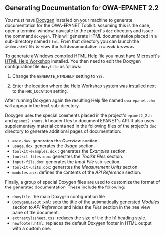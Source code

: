 ﻿

## Generating Documentation for OWA-EPANET 2.2

You must have [Doxygen](http://www.doxygen.nl)  installed on your machine to generate documentation for the OWA-EPANET Toolkit. Assuming this is the case, open a terminal window, navigate to the project's `doc` directory and issue the command `doxygen`. This will generate HTML documentation placed in a sub-directory named `html`.  From that directory you can launch the `index.html` file to view the full documentation in a web browser.

To generate a Windows compiled HTML Help file you must have [Microsoft's HTML Help Workshop](https://www.microsoft.com/en-us/download/details.aspx?id=21138) installed. You  then need to edit the Doxygen configuration file `doxyfile` as follows:

1. Change the `GENERATE_HTMLHELP` setting to `YES`.

2. Enter the location where the Help Workshop system was installed next to the
   `HHC_LOCATION` setting.

After running Doxygen again the resulting Help file named `owa-epanet.chm` will appear in the `html` sub-directory.

Doxygen uses the special comments placed in the project's `epanet2_2.h` and  `epanet2_enums.h` header files to document EPANET's API. It also uses supplementary material contained in the following files of the project's `doc` directory to generate additional pages of documentation:

- `main.dox`:  generates the *Overview* section.
- `usage.dox`: generates the *Usage* section.
- `toolkit-examples.dox` : generates the *Examples* section.
- `toolkit-files.dox`: generates the *Toolkit Files* section.
- `input-file.dox`: generates the *Input File* sub-section.
- `toolkit-units.dox`:  generates the *Measurement Units* section.
- `modules.dox`: defines the contents of the *API Reference* section.
             
Finally, a group of special Doxygen files are used to customize the format of the generated documentation. These include the following:
- `doxyfile`: the main Doxygen configuration file
- `DoxygenLayout.xml`: sets the title of the automatically generated *Modules* section to *API Reference* and hides the  *Files* section in the tree view pane of the document. 
- `extrastylesheet.css`: reduces the size of the the h1 heading style.
- `newfooter.html`: replaces the default Doxygen footer in HTML output with a custom one.
